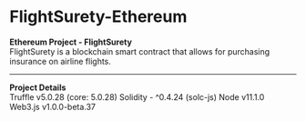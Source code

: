 # FlightSurety-Ethereum
**Ethereum Project - FlightSurety**  
FlightSurety is a blockchain smart contract that allows for purchasing insurance on airline flights.
****
**Project Details**  
Truffle v5.0.28 (core: 5.0.28)
Solidity - ^0.4.24 (solc-js)
Node v11.1.0
Web3.js v1.0.0-beta.37
